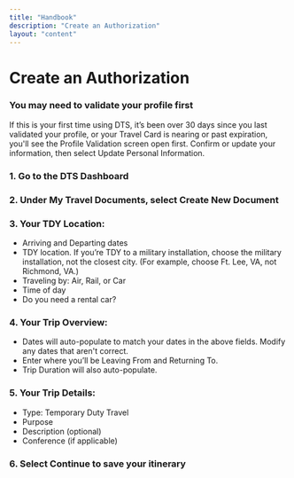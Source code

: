 ```yaml
---
title: "Handbook"
description: "Create an Authorization"
layout: "content"
---
```


# Create an Authorization

### You may need to validate your profile first

If this is your first time using DTS, it’s been over 30 days since you last validated your profile, or your Travel Card is nearing or past expiration, you'll see the Profile Validation screen open first. Confirm or update your information, then select Update Personal Information.

### 1. Go to the DTS Dashboard 

### 2. Under My Travel Documents, select Create New Document

### 3. Your TDY Location: 

- Arriving and Departing dates 
- TDY location. If you’re TDY to a military installation, choose the military installation, not the closest city. (For example, choose Ft. Lee, VA, not Richmond, VA.)
- Traveling by: Air, Rail, or Car
- Time of day
- Do you need a rental car?

### 4. Your Trip Overview: 

- Dates will auto-populate to match your dates in the above fields. Modify any dates that aren't correct.
- Enter where you’ll be Leaving From and Returning To. 
- Trip Duration will also auto-populate.

### 5. Your Trip Details:

- Type: Temporary Duty Travel
- Purpose
- Description (optional) 
- Conference (if applicable)

### 6. Select Continue to save your itinerary

